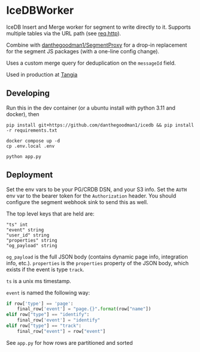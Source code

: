 # IceDBWorker

IceDB Insert and Merge worker for segment to write directly to it. Supports multiple tables via the URL path (see [req.http](req.http)).

Combine with [danthegoodman1/SegmentProxy](https://github.com/danthegoodman1/SegmentProxy) for a drop-in replacement for the segment JS packages (with a one-line config change).

Uses a custom merge query for deduplication on the `messageId` field.

Used in production at [Tangia](https://www.tangia.co)

## Developing

Run this in the dev container (or a ubuntu install with python 3.11 and docker), then
```
pip install git+https://github.com/danthegoodman1/icedb && pip install -r requirements.txt
```

```
docker compose up -d
cp .env.local .env
```

```
python app.py
```

## Deployment

Set the env vars to be your PG/CRDB DSN, and your S3 info. Set the `AUTH` env var to the bearer token for the `Authorization` header. You should configure the segment webhook sink to send this as well.

The top level keys that are held are:
```
"ts" int
"event" string
"user_id" string
"properties" string
"og_payload" string
```

`og_payload` is the full JSON body (contains dynamic page info, integration info, etc.). `properties` is the `properties` property of the JSON body, which exists if the event is type `track`.

`ts` is a unix ms timestamp.

`event` is named the following way:

```python
if row['type'] == 'page':
    final_row['event'] = "page.{}".format(row["name"])
elif row["type"] == "identify":
    final_row['event'] = "identify"
elif row["type"] == "track":
    final_row["event"] = row["event"]
```

See `app.py` for how rows are partitioned and sorted
